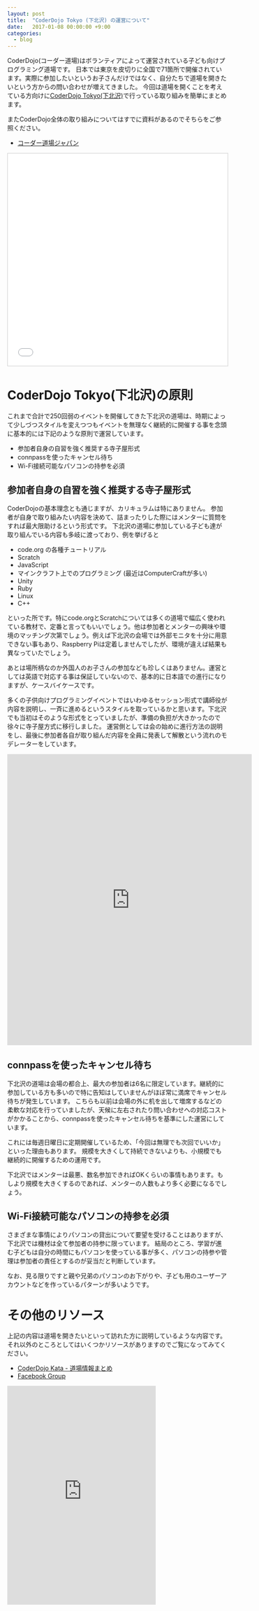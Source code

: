 ```yaml
---
layout: post
title:  "CoderDojo Tokyo (下北沢) の運営について"
date:   2017-01-08 00:00:00 +9:00
categories:
  - blog
---
```


CoderDojo(コーダー道場)はボランティアによって運営されている子ども向けプログラミング道場です。
日本では東京を皮切りに全国で71箇所で開催されています。実際に参加したいというお子さんだけではなく、自分たちで道場を開きたいという方からの問い合わせが増えてきました。
今回は道場を開くことを考えている方向けに[CoderDojo Tokyo(下北沢)](https://www.facebook.com/coderdojo.tokyo/)で行っている取り組みを簡単にまとめます。

またCoderDojo全体の取り組みについてはすでに資料があるのでそちらをご参照ください。

- [コーダー道場ジャパン](https://coderdojo.jp/)

<iframe src="//www.slideshare.net/slideshow/embed_code/key/FAXoW4pBq172mQ" width="595" height="485" frameborder="0" marginwidth="0" marginheight="0" scrolling="no" style="border:1px solid #CCC; border-width:1px; margin-bottom:5px; max-width: 100%;" allowfullscreen> </iframe>

# CoderDojo Tokyo(下北沢)の原則

これまで合計で250回弱のイベントを開催してきた下北沢の道場は、時期によって少しづつスタイルを変えつつもイベントを無理なく継続的に開催する事を念頭に基本的には下記のような原則で運営しています。

- 参加者自身の自習を強く推奨する寺子屋形式
- connpassを使ったキャンセル待ち
- Wi-Fi接続可能なパソコンの持参を必須

## 参加者自身の自習を強く推奨する寺子屋形式

CoderDojoの基本理念とも通じますが、カリキュラムは特にありません。
参加者が自身で取り組みたい内容を決めて、詰まったりした際にはメンターに質問をすれば最大限助けるという形式です。
下北沢の道場に参加している子ども達が取り組んでいる内容も多岐に渡っており、例を挙げると

- code.org の各種チュートリアル
- Scratch
- JavaScript
- マインクラフト上でのプログラミング (最近はComputerCraftが多い)
- Unity
- Ruby
- Linux
- C++

といった所です。特にcode.orgとScratchについては多くの道場で幅広く使われている教材で、定番と言ってもいいでしょう。他は参加者とメンターの興味や環境のマッチング次第でしょう。例えば下北沢の会場では外部モニタを十分に用意できない事もあり、Raspberry Piは定着しませんでしたが、環境が違えば結果も異なっていたでしょう。

あとは場所柄なのか外国人のお子さんの参加なども珍しくはありません。運営としては英語で対応する事は保証していないので、基本的に日本語での進行になりますが、ケースバイケースです。

多くの子供向けプログラミングイベントではいわゆるセッション形式で講師役が内容を説明し、一斉に進めるというスタイルを取っているかと思います。下北沢でも当初はそのような形式をとっていましたが、準備の負担が大きかったので徐々に寺子屋方式に移行しました。
運営側としては会の始めに進行方法の説明をし、最後に参加者各自が取り組んだ内容を全員に発表して解散という流れのモデレーターをしています。

<iframe src="https://www.facebook.com/plugins/video.php?href=https%3A%2F%2Fwww.facebook.com%2Fcoderdojo.tokyo%2Fvideos%2F1215568321827529%2F&show_text=1&width=560" width="560" height="665" style="border:none;overflow:hidden" scrolling="no" frameborder="0" allowTransparency="true"></iframe>

## connpassを使ったキャンセル待ち

下北沢の道場は会場の都合上、最大の参加者は6名に限定しています。継続的に参加している方も多いので特に告知はしていませんがほぼ常に満席でキャンセル待ちが発生しています。
こちらも以前は会場の外に机を出して増席するなどの柔軟な対応を行っていましたが、天候に左右されたり問い合わせへの対応コストがかかることから、connpassを使ったキャンセル待ちを基準にした運営にしています。

これには毎週日曜日に定期開催しているため、「今回は無理でも次回でいいか」といった理由もあります。
規模を大きくして持続できないよりも、小規模でも継続的に開催するための運用です。

下北沢ではメンターは最悪、数名参加できればOKくらいの事情もあります。もしより規模を大きくするのであれば、メンターの人数もより多く必要になるでしょう。

## Wi-Fi接続可能なパソコンの持参を必須

さまざまな事情によりパソコンの貸出について要望を受けることはありますが、下北沢では機材は全て参加者の持参に限っています。
結局のところ、学習が進む子どもは自分の時間にもパソコンを使っている事が多く、パソコンの持参や管理は参加者の責任とするのが妥当だと判断しています。

なお、見る限りですと親や兄弟のパソコンのお下がりや、子ども用のユーザーアカウントなどを作っているパターンが多いようです。

# その他のリソース

上記の内容は道場を開きたいといって訪れた方に説明しているような内容です。それ以外のところとしてはいくつかリソースがありますのでご覧になってみてください。

- [CoderDojo Kata - 道場情報まとめ](https://coderdojo.jp/kata#learn)
- [Facebook Group](https://www.facebook.com/groups/coderdojo.jp/)


<iframe src="https://www.facebook.com/plugins/page.php?href=https%3A%2F%2Fwww.facebook.com%2Fcoderdojo.tokyo%2F&tabs=timeline&width=340&height=500&small_header=false&adapt_container_width=true&hide_cover=false&show_facepile=true&appId=945719255440691" width="340" height="500" style="border:none;overflow:hidden" scrolling="no" frameborder="0" allowTransparency="true"></iframe>
